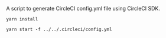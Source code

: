 A script to generate CircleCI config.yml file using CircleCI SDK.

```shell
yarn install
```

```shell
yarn start -f ../../.circleci/config.yml
```

